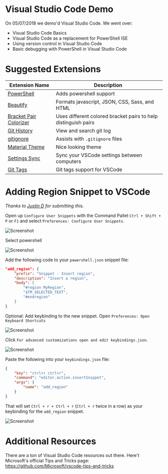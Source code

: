 # Visual Studio Code Demo
On 05/07/2018 we demo'd Visual Studio Code.  We went over:

* Visual Studio Code Basics
* Visual Studio Code as a replacement for PowerShell ISE
* Using version control in Visual Studio Code
* Basic debugging with PowerShell in Visual Studio Code

# Suggested Extensions

| Extension Name | Description |
|--------------- |-------------|
| [PowerShell](https://marketplace.visualstudio.com/items?itemName=ms-vscode.PowerShell) | Adds powershell support |
| [Beautify](https://marketplace.visualstudio.com/items?itemName=HookyQR.beautify)| Formats javascript, JSON, CSS, Sass, and HTML |
| [Bracket Pair Colorizer](https://marketplace.visualstudio.com/items?itemName=CoenraadS.bracket-pair-colorizer) | Uses different colored bracket pairs to help distinguish pairs |
| [Git History](https://marketplace.visualstudio.com/items?itemName=donjayamanne.githistory) | View and search git log |
| [gitignore](https://marketplace.visualstudio.com/items?itemName=codezombiech.gitignore) | Assists with `.gitignore` files |
| [Material Theme](https://marketplace.visualstudio.com/items?itemName=Equinusocio.vsc-material-theme) | Nice looking theme |
| [Settings Sync](https://marketplace.visualstudio.com/items?itemName=Shan.code-settings-sync) | Sync your VSCode settings between computers |
| [Git Tags](https://marketplace.visualstudio.com/items?itemName=howardzuo.vscode-git-tags) | Git tags support for VSCode

# Adding Region Snippet to VSCode
*Thanks to [Justin D](https://www.meetup.com/members/188309832/) for submitting this.*

Open up `Configure User Snippets` with the Command Pallet `Ctrl + Shift + P` or `F1` and select `Preferences: Configure User Snippets`.

![Screenshot](https://i.imgur.com/VfCaLbh.png)

Select powershell

![Screenshot](https://i.imgur.com/TEvWuuC.png_)

Add the following code to your `powershell.json` snippet file:

```json
"add_region": {
    "prefix": "Snippet - Insert region",
    "description": "Insert a region",
    "body": [
        "#region MyRegion",
        "$TM_SELECTED_TEXT",
        "#endregion"
    ]
}
```

Optional: Add keybinding to the new snippet.  Open `Preferences: Open Keyboard Shortcuts`

![Screenshot](https://i.imgur.com/5zkZ3yK.png)

Click `For advanced customizations open and edit keybindings.json`.

![Screenshot](https://i.imgur.com/JrPoHvY.png)

Paste the following into your `keybindings.json` file:

```json
{
    "key": "ctrl+r ctrl+r",
    "command": "editor.action.insertSnippet",
    "args": {
        "name": "add_region"
    }
}
```

That will set `Ctrl + r + Ctrl + r` (`Ctrl + r` twice in a row) as your keybinding for the `add_region` snippet.

![Screenshot](https://i.imgur.com/DMo65wM.gifv)

# Additional Resources
There are a ton of Visual Studio Code resources out there.  Here't Microsoft's official Tips and Tricks page:
https://github.com/Microsoft/vscode-tips-and-tricks